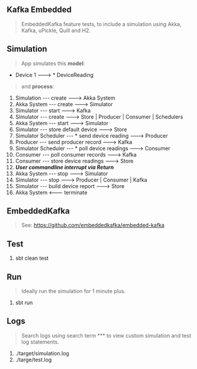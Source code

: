 Kafka Embedded
--------------
>EmbeddedKafka feature tests, to include a simulation using Akka, Kafka, uPickle, Quill and H2.

Simulation
----------
>App simulates this **model**:
* Device 1 ---> * DeviceReading
>and **process**:
1. Simulation --- create ---> Akka System
2. Akka System --- create ---> Simulator
3. Simulator --- start ---> Kafka
4. Simulator --- create ---> Store | Producer | Consumer | Schedulers
5. Akka System --- start ---> Simulator
6. Simulator --- store default device ---> Store
7. Simulator Scheduler --- * send device reading ---> Producer
8. Producer --- send producer record ---> Kafka
9. Simulator Scheduler --- * poll device readings ---> Consumer
10. Consumer --- poll consumer records ---> Kafka
11. Consumer --- store device readings ---> Store
12. ***User commandline interrupt via Return***
13. Akka System --- stop ---> Simulator
14. Simulator --- stop ---> Producer | Consumer | Kafka
15. Simulator --- build device report ---> Store
16. Akka System <--- terminate

EmbeddedKafka
-------------
>See: https://github.com/embeddedkafka/embedded-kafka

Test
----
1. sbt clean test

Run
---
>Ideally run the simulation for 1 minute plus.
1. sbt run

Logs
----
>Search logs using search term *** to view custom simulation and test log statements.
1. ./target/simulation.log
2. ./targe/test.log